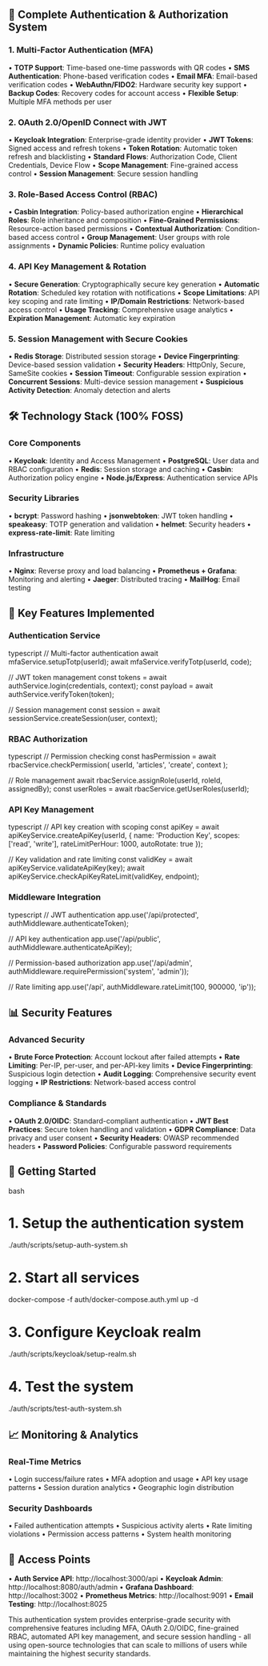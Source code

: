 ## 🔐 Complete Authentication & Authorization System

### **1. Multi-Factor Authentication (MFA)**
• **TOTP Support**: Time-based one-time passwords with QR codes
• **SMS Authentication**: Phone-based verification codes
• **Email MFA**: Email-based verification codes
• **WebAuthn/FIDO2**: Hardware security key support
• **Backup Codes**: Recovery codes for account access
• **Flexible Setup**: Multiple MFA methods per user

### **2. OAuth 2.0/OpenID Connect with JWT**
• **Keycloak Integration**: Enterprise-grade identity provider
• **JWT Tokens**: Signed access and refresh tokens
• **Token Rotation**: Automatic token refresh and blacklisting
• **Standard Flows**: Authorization Code, Client Credentials, Device Flow
• **Scope Management**: Fine-grained access control
• **Session Management**: Secure session handling

### **3. Role-Based Access Control (RBAC)**
• **Casbin Integration**: Policy-based authorization engine
• **Hierarchical Roles**: Role inheritance and composition
• **Fine-Grained Permissions**: Resource-action based permissions
• **Contextual Authorization**: Condition-based access control
• **Group Management**: User groups with role assignments
• **Dynamic Policies**: Runtime policy evaluation

### **4. API Key Management & Rotation**
• **Secure Generation**: Cryptographically secure key generation
• **Automatic Rotation**: Scheduled key rotation with notifications
• **Scope Limitations**: API key scoping and rate limiting
• **IP/Domain Restrictions**: Network-based access control
• **Usage Tracking**: Comprehensive usage analytics
• **Expiration Management**: Automatic key expiration

### **5. Session Management with Secure Cookies**
• **Redis Storage**: Distributed session storage
• **Device Fingerprinting**: Device-based session validation
• **Security Headers**: HttpOnly, Secure, SameSite cookies
• **Session Timeout**: Configurable session expiration
• **Concurrent Sessions**: Multi-device session management
• **Suspicious Activity Detection**: Anomaly detection and alerts

## 🛠️ Technology Stack (100% FOSS)

### **Core Components**
• **Keycloak**: Identity and Access Management
• **PostgreSQL**: User data and RBAC configuration
• **Redis**: Session storage and caching
• **Casbin**: Authorization policy engine
• **Node.js/Express**: Authentication service APIs

### **Security Libraries**
• **bcrypt**: Password hashing
• **jsonwebtoken**: JWT token handling
• **speakeasy**: TOTP generation and validation
• **helmet**: Security headers
• **express-rate-limit**: Rate limiting

### **Infrastructure**
• **Nginx**: Reverse proxy and load balancing
• **Prometheus + Grafana**: Monitoring and alerting
• **Jaeger**: Distributed tracing
• **MailHog**: Email testing

## 🚀 Key Features Implemented

### **Authentication Service**
typescript
// Multi-factor authentication
await mfaService.setupTotp(userId);
await mfaService.verifyTotp(userId, code);

// JWT token management
const tokens = await authService.login(credentials, context);
const payload = await authService.verifyToken(token);

// Session management
const session = await sessionService.createSession(user, context);


### **RBAC Authorization**
typescript
// Permission checking
const hasPermission = await rbacService.checkPermission(
  userId, 'articles', 'create', context
);

// Role management
await rbacService.assignRole(userId, roleId, assignedBy);
const userRoles = await rbacService.getUserRoles(userId);


### **API Key Management**
typescript
// API key creation with scoping
const apiKey = await apiKeyService.createApiKey(userId, {
  name: 'Production Key',
  scopes: ['read', 'write'],
  rateLimitPerHour: 1000,
  autoRotate: true
});

// Key validation and rate limiting
const validKey = await apiKeyService.validateApiKey(key);
await apiKeyService.checkApiKeyRateLimit(validKey, endpoint);


### **Middleware Integration**
typescript
// JWT authentication
app.use('/api/protected', authMiddleware.authenticateToken);

// API key authentication
app.use('/api/public', authMiddleware.authenticateApiKey);

// Permission-based authorization
app.use('/api/admin', authMiddleware.requirePermission('system', 'admin'));

// Rate limiting
app.use('/api', authMiddleware.rateLimit(100, 900000, 'ip'));


## 📊 Security Features

### **Advanced Security**
• **Brute Force Protection**: Account lockout after failed attempts
• **Rate Limiting**: Per-IP, per-user, and per-API-key limits
• **Device Fingerprinting**: Suspicious login detection
• **Audit Logging**: Comprehensive security event logging
• **IP Restrictions**: Network-based access control

### **Compliance & Standards**
• **OAuth 2.0/OIDC**: Standard-compliant authentication
• **JWT Best Practices**: Secure token handling and validation
• **GDPR Compliance**: Data privacy and user consent
• **Security Headers**: OWASP recommended headers
• **Password Policies**: Configurable password requirements

## 🚀 Getting Started

bash
# 1. Setup the authentication system
./auth/scripts/setup-auth-system.sh

# 2. Start all services
docker-compose -f auth/docker-compose.auth.yml up -d

# 3. Configure Keycloak realm
./auth/scripts/keycloak/setup-realm.sh

# 4. Test the system
./auth/scripts/test-auth-system.sh


## 📈 Monitoring & Analytics

### **Real-Time Metrics**
• Login success/failure rates
• MFA adoption and usage
• API key usage patterns
• Session duration analytics
• Geographic login distribution

### **Security Dashboards**
• Failed authentication attempts
• Suspicious activity alerts
• Rate limiting violations
• Permission access patterns
• System health monitoring

## 🔗 Access Points

• **Auth Service API**: http://localhost:3000/api
• **Keycloak Admin**: http://localhost:8080/auth/admin
• **Grafana Dashboard**: http://localhost:3002
• **Prometheus Metrics**: http://localhost:9091
• **Email Testing**: http://localhost:8025

This authentication system provides enterprise-grade security with comprehensive features 
including MFA, OAuth 2.0/OIDC, fine-grained RBAC, automated API key management, and secure 
session handling - all using open-source technologies that can scale to millions of users while
maintaining the highest security standards.
